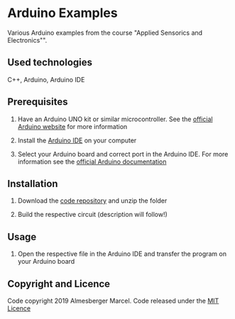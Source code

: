 # Arduino Examples
Various Arduino examples from the course "Applied Sensorics and Electronics"".

## Used technologies

C++, Arduino, Arduino IDE

## Prerequisites

1. Have an Arduino UNO kit or similar microcontroller. See the [official Arduino website](https://www.arduino.cc/) for more information

2. Install the [Arduino IDE](https://www.arduino.cc/en/Main/Software) on your computer

3. Select your Arduino board and correct port in the Arduino IDE. For more information see the [official Arduino documentation](https://www.arduino.cc/en/Guide/HomePage)

## Installation

1. Download the [code repository](https://github.com/marcelalmesberger/Arduino-Examples/archive/master.zip) and unzip the folder

2. Build the respective circuit (description will follow!)

## Usage

1. Open the respective file in the Arduino IDE and transfer the program on your Arduino board

## Copyright and Licence

Code copyright 2019 Almesberger Marcel. Code released under the [MIT Licence](https://github.com/marcelalmesberger/Arduino-Examples/blob/master/LICENSE)
